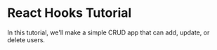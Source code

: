 # React Hooks Tutorial
In this tutorial, we'll make a simple CRUD app that can add, update, or delete users.
